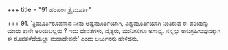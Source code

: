 +++
title = "91 ಹರಹರಾ ತ್ರೈಮೂರ್ತಿ"

+++
91. `ತ್ರಿಮೂರ್ತಿರೂಪನಾದ ನೀನು ಅಷ್ಟಮೂರ್ತಿಯಾಗಿ, ವಿಶ್ವಮೂರ್ತಿಯಾಗಿ ನಿಂತಿರುವ ಈ ಪರಿಯನ್ನು ಯಾರು ತಾನೇ ಅರಿಯಬಲ್ಲರು ? ಇದು ದೇವತೆಗಳು, ದೈತ್ಯರು, ಮುನಿಗಳಿಗೂ ಅಸಾಧ್ಯ. ನನ್ನನ್ನು ಅನುಗ್ರಹಿಸುವುದಕ್ಕಾಗಿ ಈ ರೂಪತಳೆದೆಯಲ್ಲಾ ಮಹಾದೇವನೇ' ಎಂದು ಅರ್ಜುನನು ಹೇಳಿದನು.